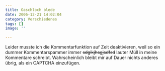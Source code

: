 ```yaml
---
title: Oaschloch blede
date: 2006-12-21 14:02:04
category: Verschiedenes
tags: []
image: ''

---
```


Leider musste ich die Kommentarfunktion auf Zeit deaktivieren, weil so ein dummer Kommentarspammer immer ~~sdglkjhsgjsdfsd~~ lauter Müll in meine Kommentare schreibt. Wahrscheinlich bleibt mir auf Dauer nichts anderes übrig, als ein CAPTCHA einzufügen.
